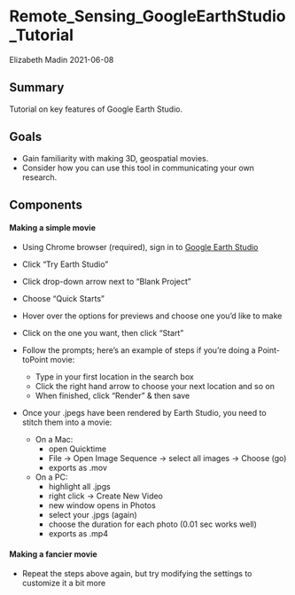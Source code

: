 Remote\_Sensing\_GoogleEarthStudio\_Tutorial
================
Elizabeth Madin
2021-06-08

## Summary

Tutorial on key features of Google Earth Studio.

## Goals

  - Gain familiarity with making 3D, geospatial movies.
  - Consider how you can use this tool in communicating your own
    research.

## Components

#### Making a simple movie

  - Using Chrome browser (required), sign in to [Google Earth
    Studio](https://www.google.com/earth/studio/)

  - Click “Try Earth Studio”

  - Click drop-down arrow next to “Blank Project”

  - Choose “Quick Starts”

  - Hover over the options for previews and choose one you’d like to
    make

  - Click on the one you want, then click “Start”

  - Follow the prompts; here’s an example of steps if you’re doing a
    Point-toPoint movie:
    
      - Type in your first location in the search box
      - Click the right hand arrow to choose your next location and so
        on
      - When finished, click “Render” & then save

  - Once your .jpegs have been rendered by Earth Studio, you need to
    stitch them into a movie:
    
      - On a Mac:
          - open Quicktime
          - File -\> Open Image Sequence -\> select all images -\>
            Choose (go)
          - exports as .mov
      - On a PC:
          - highlight all .jpgs
          - right click -\> Create New Video
          - new window opens in Photos
          - select your .jpgs (again)
          - choose the duration for each photo (0.01 sec works well)
          - exports as .mp4

#### Making a fancier movie

  - Repeat the steps above again, but try modifying the settings to
    customize it a bit more
